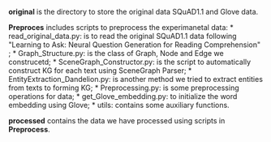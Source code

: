 **original** is the directory to store the original data SQuAD1.1 and Glove data.

**Preproces** includes scripts to preprocess the experimanetal data:
    * read_original_data.py: is to read the original SQuAD1.1 data following "Learning to Ask: Neural Question Generation for Reading Comprehension" ;
    * Graph_Structure.py: is the class of Graph, Node and Edge we construcetd;
    * SceneGraph_Constructor.py: is the script to automatically construct KG for each text using SceneGraph Parser;
    * EntityExtraction_Dandelion.py: is another method we tried to extract entities from texts to forming KG;
    * Preprocessing.py: is some preprocessing operations for data;
    * get_Glove_embedding.py: to initialize the word embedding using Glove;
    * utils: contains some auxiliary functions. 

**processed** contains the data we have processed using scripts in **Preprocess**.